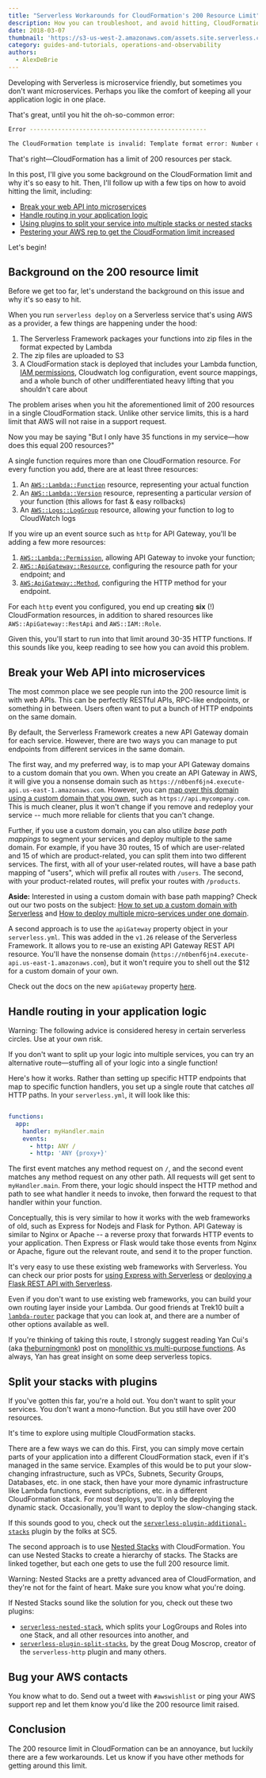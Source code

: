 ```yaml
---
title: "Serverless Workarounds for CloudFormation's 200 Resource Limit"
description: How you can troubleshoot, and avoid hitting, CloudFormation's 200 resource limit
date: 2018-03-07
thumbnail: 'https://s3-us-west-2.amazonaws.com/assets.site.serverless.com/logos/serverless-square-icon-text.png'
category: guides-and-tutorials, operations-and-observability
authors:
  - AlexDeBrie
---
```


Developing with Serverless is microservice friendly, but sometimes you don't want microservices. Perhaps you like the comfort of keeping all your application logic in one place.

That's great, until you hit the oh-so-common error:

```bash
Error --------------------------------------------------

The CloudFormation template is invalid: Template format error: Number of resources, 201, is greater than maximum allowed, 200
```

That's right—CloudFormation has a limit of 200 resources per stack.

In this post, I'll give you some background on the CloudFormation limit and why it's so easy to hit. Then, I'll follow up with a few tips on how to avoid hitting the limit, including:

- [Break your web API into microservices](#break-your-web-api-into-microservices)
- [Handle routing in your application logic](#handle-routing-in-your-application-logic)
- [Using plugins to split your service into multiple stacks or nested stacks](#split-your-stacks-with-plugins)
- [Pestering your AWS rep to get the CloudFormation limit increased](#bug-your-AWS-contacts)

Let's begin!

## Background on the 200 resource limit

Before we get too far, let's understand the background on this issue and why it's so easy to hit.

When you run `serverless deploy` on a Serverless service that's using AWS as a provider, a few things are happening under the hood:

1. The Serverless Framework packages your functions into zip files in the format expected by Lambda
2. The zip files are uploaded to S3
3. A CloudFormation stack is deployed that includes your Lambda function, [IAM permissions](https://serverless.com/blog/abcs-of-iam-permissions/), Cloudwatch log configuration, event source mappings, and a whole bunch of other undifferentiated heavy lifting that you shouldn't care about

The problem arises when you hit the aforementioned limit of 200 resources in a single CloudFormation stack. Unlike other service limits, this is a hard limit that AWS will not raise in a support request.

Now you may be saying "But I only have 35 functions in my service—how does this equal 200 resources?"

A single function requires more than one CloudFormation resource. For every function you add, there are at least three resources:

1. An [`AWS::Lambda::Function`](https://docs.aws.amazon.com/AWSCloudFormation/latest/UserGuide/aws-resource-lambda-function.html) resource, representing your actual function
2. An [`AWS::Lambda::Version`](https://docs.aws.amazon.com/AWSCloudFormation/latest/UserGuide/aws-resource-lambda-version.html) resource, representing a particular *version* of your function (this allows for fast & easy rollbacks)
3. An [`AWS::Logs::LogGroup`](https://docs.aws.amazon.com/AWSCloudFormation/latest/UserGuide/aws-resource-logs-loggroup.html) resource, allowing your function to log to CloudWatch logs

If you wire up an event source such as `http` for API Gateway, you'll be adding a few more resources:

1. [`AWS::Lambda::Permission`](https://docs.aws.amazon.com/AWSCloudFormation/latest/UserGuide/aws-resource-lambda-permission.html), allowing API Gateway to invoke your function;
2. [`AWS::ApiGateway::Resource`](https://docs.aws.amazon.com/AWSCloudFormation/latest/UserGuide/aws-resource-apigateway-resource.html), configuring the resource path for your endpoint; and
3. [`AWS:ApiGateway::Method`](https://docs.aws.amazon.com/AWSCloudFormation/latest/UserGuide/aws-resource-apigateway-method.html), configuring the HTTP method for your endpoint.

For each `http` event you configured, you end up creating **six** (!) CloudFormation resources, in addition to shared resources like `AWS::ApiGateway::RestApi` and `AWS::IAM::Role`.

Given this, you'll start to run into that limit around 30-35 HTTP functions. If this sounds like you, keep reading to see how you can avoid this problem.

## Break your Web API into microservices

The most common place we see people run into the 200 resource limit is with web APIs. This can be perfectly RESTful APIs, RPC-like endpoints, or something in between. Users often want to put a bunch of HTTP endpoints on the same domain.

By default, the Serverless Framework creates a new API Gateway domain for each service. However, there are two ways you can manage to put endpoints from different services in the same domain.

The first way, and my preferred way, is to map your API Gateway domains to a custom domain that you own. When you create an API Gateway in AWS, it will give you a nonsense domain such as `https://n0benf6jn4.execute-api.us-east-1.amazonaws.com`. However, you can [map over this domain using a custom domain that you own](https://serverless.com/blog/serverless-api-gateway-domain/), such as `https://api.mycompany.com`. This is much cleaner, plus it won't change if you remove and redeploy your service -- much more reliable for clients that you can't change.

Further, if you use a custom domain, you can also utilize *base path mappings* to segment your services and deploy multiple to the same domain. For example, if you have 30 routes, 15 of which are user-related and 15 of which are product-related, you can split them into two different services. The first, with all of your user-related routes, will have a base path mapping of "users", which will prefix all routes with `/users`. The second, with your product-related routes, will prefix your routes with `/products`.

**Aside:** Interested in using a custom domain with base path mapping? Check out our two posts on the subject: [How to set up a custom domain with Serverless](https://serverless.com/blog/serverless-api-gateway-domain/) and [How to deploy multiple micro-services under one domain](https://serverless.com/blog/api-gateway-multiple-services/).

A second approach is to use the `apiGateway` property object in your `serverless.yml`. This was added in the `v1.26` release of the Serverless Framework. It allows you to re-use an existing API Gateway REST API resource. You'll have the nonsense domain (`https://n0benf6jn4.execute-api.us-east-1.amazonaws.com`), but it won't require you to shell out the $12 for a custom domain of your own.

Check out the docs on the new `apiGateway` property [here](https://serverless.com/framework/docs/providers/aws/events/apigateway#share-api-gateway-and-api-resources).

## Handle routing in your application logic

Warning: The following advice is considered heresy in certain serverless circles. Use at your own risk.

If you don't want to split up your logic into multiple services, you can try an alternative route—stuffing all of your logic into a single function!

Here's how it works. Rather than setting up specific HTTP endpoints that map to specific function handlers, you set up a single route that catches _all_ HTTP paths. In your `serverless.yml`, it will look like this:

```yml

functions:
  app:
    handler: myHandler.main
    events:
      - http: ANY /
      - http: 'ANY {proxy+}'
```

The first event matches any method request on `/`, and the second event matches any method request on any other path. All requests will get sent to `myHandler.main`. From there, your logic should inspect the HTTP method and path to see what handler it needs to invoke, then forward the request to that handler within your function.

Conceptually, this is very similar to how it works with the web frameworks of old, such as Express for Nodejs and Flask for Python. API Gateway is similar to Nginx or Apache -- a reverse proxy that forwards HTTP events to your application. Then Express or Flask would take those events from Nginx or Apache, figure out the relevant route, and send it to the proper function.

It's very easy to use these existing web frameworks with Serverless. You can check our prior posts for [using Express with Serverless](https://serverless.com/blog/serverless-express-rest-api/) or [deploying a Flask REST API with Serverless](https://serverless.com/blog/flask-python-rest-api-serverless-lambda-dynamodb/).

Even if you don't want to use existing web frameworks, you can build your own routing layer inside your Lambda. Our good friends at Trek10 built a [`lambda-router`](https://github.com/trek10inc/lambda-router) package that you can look at, and there are a number of other options available as well.

If you're thinking of taking this route, I strongly suggest reading Yan Cui's (aka [theburningmonk](https://twitter.com/theburningmonk)) post on [monolithic vs multi-purpose functions](https://hackernoon.com/aws-lambda-should-you-have-few-monolithic-functions-or-many-single-purposed-functions-8c3872d4338f). As always, Yan has great insight on some deep serverless topics.

## Split your stacks with plugins

If you've gotten this far, you're a hold out. You don't want to split your services. You don't want a mono-function. But 
you still have over 200 resources. 

It's time to explore using multiple CloudFormation stacks.

There are a few ways we can do this. First, you can simply move certain parts of your application into a different CloudFormation stack, even if it's managed in the same service. Examples of this would be to put your slow-changing infrastructure, such as VPCs, Subnets, Security Groups, Databases, etc. in one stack, then have your more dynamic infrastructure like Lambda functions, event subscriptions, etc. in a different CloudFormation stack. For most deploys, you'll only be deploying the dynamic stack. Occasionally, you'll want to deploy the slow-changing stack.

If this sounds good to you, check out the [`serverless-plugin-additional-stacks`](https://github.com/SC5/serverless-plugin-additional-stacks) plugin by the folks at SC5.

The second approach is to use [Nested Stacks](https://docs.aws.amazon.com/AWSCloudFormation/latest/UserGuide/using-cfn-nested-stacks.html) with CloudFormation. You can use Nested Stacks to create a hierarchy of stacks. The Stacks are linked together, but each one gets to use the full 200 resource limit.

Warning: Nested Stacks are a pretty advanced area of CloudFormation, and they're not for the faint of heart. Make sure you know what you're doing.

If Nested Stacks sound like the solution for you, check out these two plugins:

- [`serverless-nested-stack`](https://github.com/jagdish-176/serverless-nested-stack), which splits your LogGroups and Roles into one Stack, and all other resources into another, and
- [`serverless-plugin-split-stacks`](https://github.com/dougmoscrop/serverless-plugin-split-stacks), by the great Doug Moscrop, creator of the `serverless-http` plugin and many others.

## Bug your AWS contacts

You know what to do. Send out a tweet with `#awswishlist` or ping your AWS support rep and let them know you'd like the 200 resource limit raised. 

## Conclusion

The 200 resource limit in CloudFormation can be an annoyance, but luckily there are a few workarounds. Let us know if you have other methods for getting around this limit.
